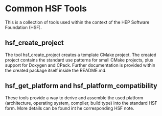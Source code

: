 # Common HSF Tools

This is a collection of tools used within the context of the HEP
Software Foundation (HSF).

## hsf_create_project
The tool hsf_create_project creates a template CMake project. The created project
contains the standard use patterns for small CMake projects, plus support for
Doxygen and CPack. Further documentation is provided within the created
package itself inside the README.md.

## hsf_get_platform and hsf_platform_compatibility
These tools provide a way to derive and assemble the used platform
(architecture, operating system, compiler, build type) into the standard HSF form.
More details can be found int he corresponding HSF note.
